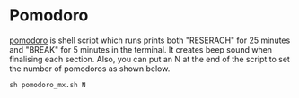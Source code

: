 # Pomodoro

[pomodoro](pomodoro-mx.sh) is shell script which runs prints both "RESERACH" for 25 minutes 
and "BREAK" for 5 minutes in the terminal. It creates beep sound when finalising
each section. Also, you can put an N at the end of the script to set the number of pomodoros
as shown below.

```
sh pomodoro_mx.sh N
```


